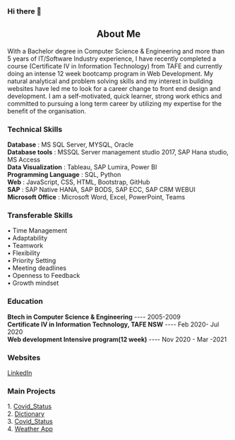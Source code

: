 ### Hi there 👋
<h2 align='center'>About Me</h2>
<p>With a Bachelor degree in Computer Science & Engineering and more than 5 years of IT/Software Industry experience, I have recently completed a course (Certificate IV in Information Technology) from TAFE and currently doing an intense 12 week bootcamp program in Web Development. My natural analytical and problem solving skills and my interest in building websites have led me to look for a career change to front end design and development. I am a self-motivated, quick learner, strong work ethics and committed to pursuing a long term career by utilizing my expertise for the benefit of the organisation.</p>

<h3 >Technical Skills</h3>

**Database**                :  MS SQL Server, MYSQL, Oracle <br>
**Database tools**          :  MSSQL Server management studio 2017, SAP Hana studio, MS Access<br>
**Data Visualization**      :  Tableau, SAP Lumira, Power BI<br>
**Programming Language**    :   SQL, Python<br>
**Web** 	                  :  JavaScript, CSS, HTML, Bootstrap, GitHub<br>
**SAP**	                    :  SAP Native HANA, SAP BODS, SAP ECC, SAP CRM WEBUI<br>
**Microsoft Office**        :   Microsoft Word, Excel, PowerPoint, Teams

<h3 >Transferable Skills</h3>

•	Time Management	<br>
•	Adaptability<br>
•	Teamwork	<br>
•	Flexibility<br>
•	Priority Setting	<br>
•	Meeting deadlines<br>
•	Openness to Feedback<br>
•	Growth mindset<br>


<h3>Education</h3>

**Btech in Computer Science & Engineering** ---- 2005-2009<br>
**Certificate IV in  Information Technology, TAFE NSW** ---- Feb 2020- Jul 2020<br>
**Web development Intensive program(12 week)**  ---- Nov 2020 - Mar -2021<br>

<h3>Websites</h3>
<a href='https://www.linkedin.com/in/deepa-murali-416848177/'>LinkedIn</a>

<h3>Main Projects</h3>
 1. <a href = 'https://github.com/DeepaNethesh/TaskManager'>Covid_Status<a><br>
 2. <a href = 'https://github.com/DeepaNethesh/dictionary'>Dictionary</a><br>
 3. <a href = 'https://github.com/DeepaNethesh/Covid_status'>Covid_Status<a><br>
 4. <a href = 'https://github.com/DeepaNethesh/weather-app'>Weather App</a><br>
 

